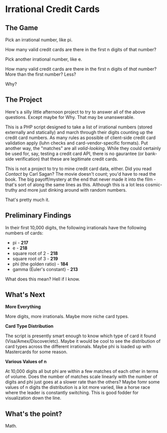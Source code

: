 Irrational Credit Cards
=======================

The Game
--------

Pick an irrational number, like pi.

How many valid credit cards are there in the first n digits of that number?

Pick another irrational number, like e.

How many valid credit cards are there in the first n digits of *that* number?
More than the first number? Less?

Why?

The Project
-----------

Here's a silly little afternoon project to try to answer all of the above questions. Except maybe for Why. That may be unanswerable.

This is a PHP script designed to take a list of irrational numbers (stored externally and statically) and march through their digits counting up the credit card numbers. As many rules as possible of client-side credit card validation apply (luhn checks and card-vendor-specific formats). Put another way, the "matches" are all *valid-looking*. While they could certainly be used for, say, testing a credit card API, there is no gaurantee (or bank-side verification) that these are legitimate credit cards.

This is not a project to try to mine credit card data, either. Did you read _Contact_ by Carl Sagan? The movie doesn't count; you'd have to read the book. The big payoff/mystery at the end that never made it into the film - that's sort of along the same lines as this. Although this is a lot less cosmic-truthy and more just dinking around with random numbers.

That's pretty much it.

Preliminary Findings
--------------------

In their first 10,000 digits, the following irrationals have the following numbers of cards:

* pi - **217**
* e - **218**
* square root of 2 - **218**
* square root of 3 - **219**
* phi (the golden ratio) - **184**
* gamma (Euler's constant) - **213**

What does this mean? Hell if I know.

What's Next
-----------

**More Everything**

More digits, more irrationals. Maybe more niche card types.

**Card Type Distribution**

The script is presently smart enough to know which type of card it found (Visa/Amex/Discover/etc). Maybe it would be cool to see the distribution of card types across the different irrationals. Maybe phi is loaded up with Mastercards for some reason.

**Various Values of n**

At 10,000 digits all but phi are within a few matches of each other in terms of volume. Does the number of matches scale linearly with the number of digits and phi just goes at a slower rate than the others? Maybe fomr some values of n digits the distribution is a lot more varied, like a horse race where the leader is constantly switching. This is good fodder for visualization down the line.

What's the point?
-----------------

Math.
